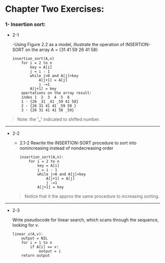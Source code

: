 # Chapter Two Exercises:
### 1- Insertion sort:
- 2-1

    -Using Figure 2.2 as a model, illustrate the operation of INSERTION-SORT on the
    array A = {31 41 59 26 41 58}

    ```
    insertion_sort(A,n)
        for i = 2 to n
            key = A[i]
            j = i - 1
            while j>0 and A[j]>key
                A[j+1] = A[j]
                j -=1
            A[j+1] = key
        opertations on the array result:
        index 1  2  3  4  5  6
        1 - {26 _31 _41 _59 41 58}
        2 - {26 31 41 41 _59 58 } 
        3 - {26 31 41 41 58 _59}
    ```
>Note: the __'_'__ indicated to shifted number.
---
- 2-2

    - 2.1-2
    Rewrite the INSERTION-SORT procedure to sort into nonincreasing instead of nondecreasing order

        ```
        insertion_sort(A,n):
            for i = 2 to n
                key = A[i]
                j = i - 1
                while j>0 and A[j]<key
                    A[j+1] = A[j]
                    j -=1
                A[j+1] = key

        ```
    >Notice that it the approx the same procedure to increasing sorting.
---
- 2-3
     
     Write pseudocode for linear search, which scans through the sequence, looking
    for v.
            
    ```
    linear_s(A,v):
        output = NIL
        for i = 1 to n
            if A[i] == v:
                output = i
        return output

    ```